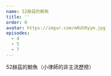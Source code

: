 ```yaml
---
name: 52赫茲的鯨魚
title: ''
order: 0
avatar: https://imgur.com/m6UV0yym.jpg
episodes:
  - 4
  - 5
  - 7
---
```

52赫茲的鯨魚（小律師的非主流歷險）